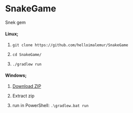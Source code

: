 # SnakeGame
Snek gem
<h4>Linux;</h4>

1. ```git clone https://github.com/helloimalemur/SnakeGame```

2. ```cd SnakeGame/```

3. ```./gradlew run```

<h4>Windows;</h4>

1. <a href="https://github.com/helloimalemur/SnakeGame/archive/refs/heads/master.zip">Download ZIP</a>

2. Extract zip

3. run in PowerShell: ```.\gradlew.bat run```
